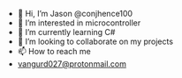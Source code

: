 - 👋 Hi, I’m Jason @conjhence100
- 👀 I’m interested in microcontroller 
- 🌱 I’m currently learning C#
- 💞️ I’m looking to collaborate on my projects
- 📫 How to reach me
- vangurd027@protonmail.com

<!---
conjhence100/conjhence100 is a ✨ special ✨ repository because its `README.md` (this file) appears on your GitHub profile.
You can click the Preview link to take a look at your changes.
--->

